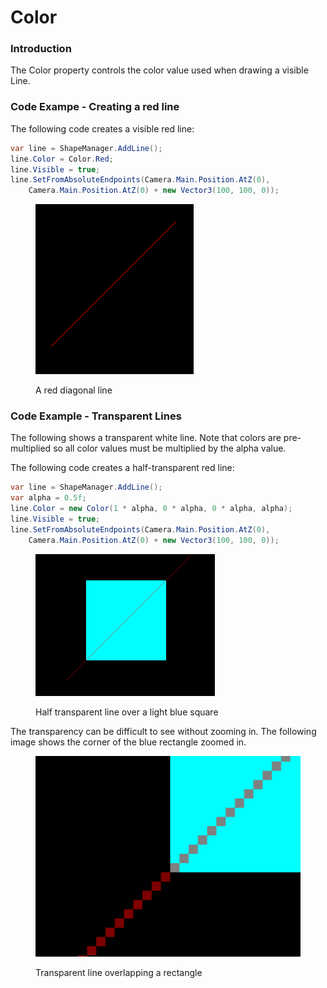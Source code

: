 # Color

### Introduction

The Color property controls the color value used when drawing a visible Line.&#x20;

### Code Exampe - Creating a red line

The following code creates a visible red line:

```csharp
var line = ShapeManager.AddLine();
line.Color = Color.Red;
line.Visible = true;
line.SetFromAbsoluteEndpoints(Camera.Main.Position.AtZ(0), 
    Camera.Main.Position.AtZ(0) + new Vector3(100, 100, 0));
```

<figure><img src="../../../../../.gitbook/assets/image (361).png" alt=""><figcaption><p>A red diagonal line</p></figcaption></figure>

### Code Example - Transparent Lines

The following shows a transparent white line. Note that colors are pre-multiplied so all color values must be multiplied by the alpha value.

The following code creates a half-transparent red line:

```csharp
var line = ShapeManager.AddLine();
var alpha = 0.5f;
line.Color = new Color(1 * alpha, 0 * alpha, 0 * alpha, alpha);
line.Visible = true;
line.SetFromAbsoluteEndpoints(Camera.Main.Position.AtZ(0), 
    Camera.Main.Position.AtZ(0) + new Vector3(100, 100, 0));
```

<figure><img src="../../../../../.gitbook/assets/image (363).png" alt=""><figcaption><p>Half transparent line over a light blue square</p></figcaption></figure>

The transparency can be difficult to see without zooming in. The following image shows the corner of the blue rectangle zoomed in.

<figure><img src="../../../../../.gitbook/assets/image (364).png" alt=""><figcaption><p>Transparent line overlapping a rectangle</p></figcaption></figure>

